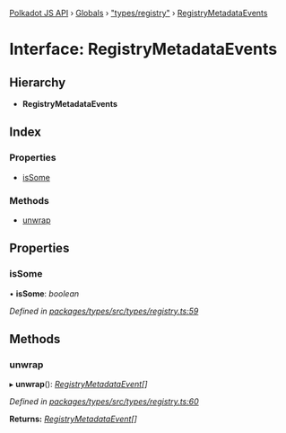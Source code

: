 [Polkadot JS API](../README.md) › [Globals](../globals.md) › ["types/registry"](../modules/_types_registry_.md) › [RegistryMetadataEvents](_types_registry_.registrymetadataevents.md)

# Interface: RegistryMetadataEvents

## Hierarchy

* **RegistryMetadataEvents**

## Index

### Properties

* [isSome](_types_registry_.registrymetadataevents.md#issome)

### Methods

* [unwrap](_types_registry_.registrymetadataevents.md#unwrap)

## Properties

###  isSome

• **isSome**: *boolean*

*Defined in [packages/types/src/types/registry.ts:59](https://github.com/polkadot-js/api/blob/6476d88e19/packages/types/src/types/registry.ts#L59)*

## Methods

###  unwrap

▸ **unwrap**(): *[RegistryMetadataEvent](_types_registry_.registrymetadataevent.md)[]*

*Defined in [packages/types/src/types/registry.ts:60](https://github.com/polkadot-js/api/blob/6476d88e19/packages/types/src/types/registry.ts#L60)*

**Returns:** *[RegistryMetadataEvent](_types_registry_.registrymetadataevent.md)[]*
